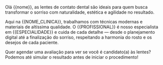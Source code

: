 Olá {{nome}}, as lentes de contato dental são ideais para quem busca transformar o sorriso com naturalidade, estética e agilidade no resultado.

Aqui na {{NOME_CLINICA}}, trabalhamos com técnicas modernas e materiais de altíssima qualidade. O {{PROFISSIONAL}} é nosso especialista em {{ESPECIALIDADE}} e cuida de cada detalhe — desde o planejamento digital até a finalização do sorriso, respeitando a harmonia do rosto e os desejos de cada paciente.

Quer agendar uma avaliação para ver se você é candidato(a) às lentes? Podemos até simular o resultado antes de iniciar o procedimento!